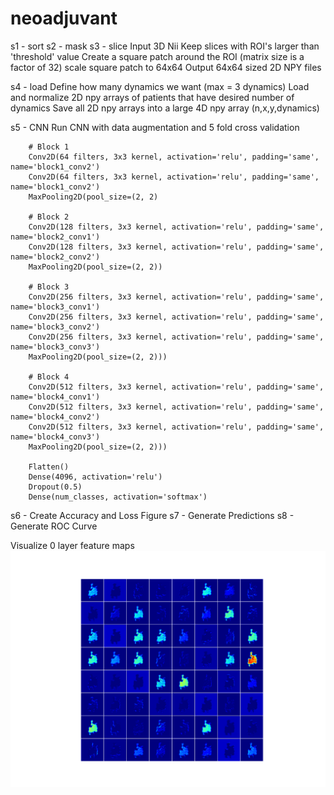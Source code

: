 # neoadjuvant
s1 - sort
s2 - mask
s3 - slice
  Input 3D Nii
  Keep slices with ROI's larger than 'threshold' value
  Create a square patch around the ROI (matrix size is a factor of 32)
  scale square patch to 64x64
  Output 64x64 sized 2D NPY files 

s4 - load
  Define how many dynamics we want (max = 3 dynamics)
  Load and normalize 2D npy arrays of patients that have desired number of dynamics
  Save all 2D npy arrays into a large 4D npy array (n,x,y,dynamics)
  
s5 - CNN
  Run CNN with data augmentation and 5 fold cross validation
  
        # Block 1
        Conv2D(64 filters, 3x3 kernel, activation='relu', padding='same', name='block1_conv2')
        Conv2D(64 filters, 3x3 kernel, activation='relu', padding='same', name='block1_conv2')
        MaxPooling2D(pool_size=(2, 2)

        # Block 2
        Conv2D(128 filters, 3x3 kernel, activation='relu', padding='same', name='block2_conv1')
        Conv2D(128 filters, 3x3 kernel, activation='relu', padding='same', name='block2_conv2')
        MaxPooling2D(pool_size=(2, 2))

        # Block 3
        Conv2D(256 filters, 3x3 kernel, activation='relu', padding='same', name='block3_conv1')
        Conv2D(256 filters, 3x3 kernel, activation='relu', padding='same', name='block3_conv2')
        Conv2D(256 filters, 3x3 kernel, activation='relu', padding='same', name='block3_conv3')
        MaxPooling2D(pool_size=(2, 2)))

        # Block 4
        Conv2D(512 filters, 3x3 kernel, activation='relu', padding='same', name='block4_conv1')
        Conv2D(512 filters, 3x3 kernel, activation='relu', padding='same', name='block4_conv2')
        Conv2D(512 filters, 3x3 kernel, activation='relu', padding='same', name='block4_conv3')
        MaxPooling2D(pool_size=(2, 2)))

        Flatten()
        Dense(4096, activation='relu')
        Dropout(0.5)
        Dense(num_classes, activation='softmax')
s6 - Create Accuracy and Loss Figure
s7 - Generate Predictions
s8 - Generate ROC Curve


Visualize 0 layer feature maps
![features](/fig0.png?raw=true "1st Conv Layer")
